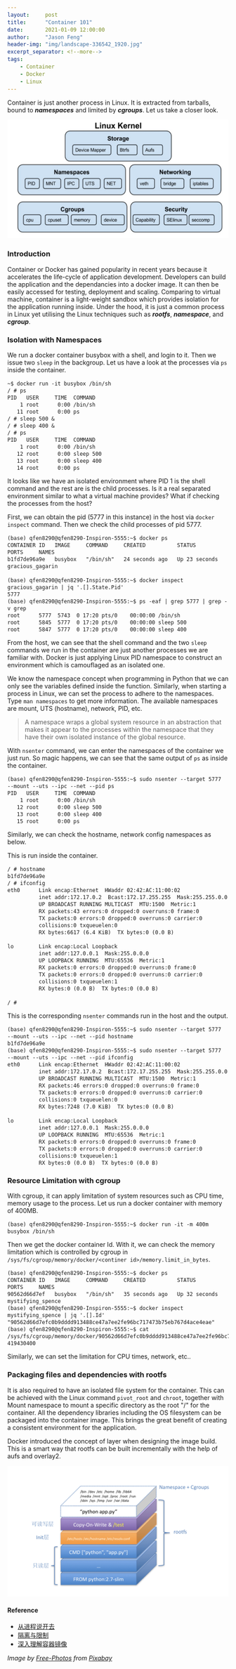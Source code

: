 ```yaml
---
layout:     post
title:      "Container 101"
date:       2021-01-09 12:00:00
author:     "Jason Feng"
header-img: "img/landscape-336542_1920.jpg"
excerpt_separator: <!--more-->
tags:
    - Container
    - Docker
    - Linux
---
```

Container is just another process in Linux. It is extracted from tarballs, bound to ***namespaces*** and limited by ***cgroups***. Let us take a closer look.
<!--more-->
![](/img/2021-01-09-docker2.png)
### Introduction
Container or Docker has gained popularity in recent years because it accelerates the life-cycle of application development. Developers can build the application and the dependancies into a docker image. It can then be easily accessed for testing, deployment and scaling. Comparing to virtual machine, container is a light-weight sandbox which provides isolation for the application running inside. Under the hood, it is just a common process in Linux yet utilising the Linux techniques such as ***rootfs***, ***namespace***, and ***cgroup***.

### Isolation with Namespaces
We run a docker container busybox with a shell, and login to it. Then we issue two `sleep` in the backgroup. Let us have a look at the processes via `ps` inside the container.
```tty
~$ docker run -it busybox /bin/sh
/ # ps
PID   USER     TIME  COMMAND
    1 root      0:00 /bin/sh
   11 root      0:00 ps
/ # sleep 500 &
/ # sleep 400 &
/ # ps
PID   USER     TIME  COMMAND
    1 root      0:00 /bin/sh
   12 root      0:00 sleep 500
   13 root      0:00 sleep 400
   14 root      0:00 ps
```
It looks like we have an isolated environment where PID 1 is the shell command and the rest are is the child processes. Is it a real separated environment similar to what a virtual machine provides? What if checking the processes from the host? 

First, we can obtain the pid (5777 in this instance) in the host via `docker inspect` command. Then we check the child processes of pid 5777.
```tty
(base) qfen8290@qfen8290-Inspiron-5555:~$ docker ps
CONTAINER ID   IMAGE     COMMAND     CREATED          STATUS          PORTS     NAMES
b1fd7de96a9e   busybox   "/bin/sh"   24 seconds ago   Up 23 seconds             gracious_gagarin

(base) qfen8290@qfen8290-Inspiron-5555:~$ docker inspect gracious_gagarin | jq '.[].State.Pid'
5777
(base) qfen8290@qfen8290-Inspiron-5555:~$ ps -eaf | grep 5777 | grep -v grep
root      5777  5743  0 17:20 pts/0    00:00:00 /bin/sh
root      5845  5777  0 17:20 pts/0    00:00:00 sleep 500
root      5847  5777  0 17:20 pts/0    00:00:00 sleep 400
```
From the host, we can see that the shell command and the two `sleep` commands we run in the container are just another processes we are familiar with. Docker is just applying Linux PID namespace to construct an environment which is camouflaged as an isolated one.

We know the namespace concept when programming in Python that we can only see the variables defined inside the function. Similarly, when starting a process in Linux, we can set the process to adhere to the namespaces. Type `man namespaces` to get more information. The available namespaces are mount, UTS (hostname), network, PID, etc.

>A  namespace  wraps  a  global system resource in an abstraction that makes it appear to the processes within the namespace that they have their own isolated instance of  the  global  resource.

With `nsenter` command, we can enter the namespaces of the container we just run. So magic happens, we can see that the same output of `ps` as inside the container.
```tty
(base) qfen8290@qfen8290-Inspiron-5555:~$ sudo nsenter --target 5777  --mount --uts --ipc --net --pid ps
PID   USER     TIME  COMMAND
    1 root      0:00 /bin/sh
   12 root      0:00 sleep 500
   13 root      0:00 sleep 400
   15 root      0:00 ps
```
Similarly, we can check the hostname, network config namespaces as below.

This is run inside the container.
```tty
/ # hostname
b1fd7de96a9e
/ # ifconfig
eth0      Link encap:Ethernet  HWaddr 02:42:AC:11:00:02  
          inet addr:172.17.0.2  Bcast:172.17.255.255  Mask:255.255.0.0
          UP BROADCAST RUNNING MULTICAST  MTU:1500  Metric:1
          RX packets:43 errors:0 dropped:0 overruns:0 frame:0
          TX packets:0 errors:0 dropped:0 overruns:0 carrier:0
          collisions:0 txqueuelen:0 
          RX bytes:6617 (6.4 KiB)  TX bytes:0 (0.0 B)

lo        Link encap:Local Loopback  
          inet addr:127.0.0.1  Mask:255.0.0.0
          UP LOOPBACK RUNNING  MTU:65536  Metric:1
          RX packets:0 errors:0 dropped:0 overruns:0 frame:0
          TX packets:0 errors:0 dropped:0 overruns:0 carrier:0
          collisions:0 txqueuelen:1 
          RX bytes:0 (0.0 B)  TX bytes:0 (0.0 B)

/ # 
```
This is the corresponding `nsenter` commands run in the host and the output.
```tty
(base) qfen8290@qfen8290-Inspiron-5555:~$ sudo nsenter --target 5777  --mount --uts --ipc --net --pid hostname
b1fd7de96a9e
(base) qfen8290@qfen8290-Inspiron-5555:~$ sudo nsenter --target 5777  --mount --uts --ipc --net --pid ifconfig
eth0      Link encap:Ethernet  HWaddr 02:42:AC:11:00:02  
          inet addr:172.17.0.2  Bcast:172.17.255.255  Mask:255.255.0.0
          UP BROADCAST RUNNING MULTICAST  MTU:1500  Metric:1
          RX packets:46 errors:0 dropped:0 overruns:0 frame:0
          TX packets:0 errors:0 dropped:0 overruns:0 carrier:0
          collisions:0 txqueuelen:0 
          RX bytes:7248 (7.0 KiB)  TX bytes:0 (0.0 B)

lo        Link encap:Local Loopback  
          inet addr:127.0.0.1  Mask:255.0.0.0
          UP LOOPBACK RUNNING  MTU:65536  Metric:1
          RX packets:0 errors:0 dropped:0 overruns:0 frame:0
          TX packets:0 errors:0 dropped:0 overruns:0 carrier:0
          collisions:0 txqueuelen:1 
          RX bytes:0 (0.0 B)  TX bytes:0 (0.0 B)

```

### Resource Limitation with cgroup
With cgroup, it can apply limitation of system resources such as CPU time, memory usage to the process. Let us run a docker container with memory of 400MB.
```tty
(base) qfen8290@qfen8290-Inspiron-5555:~$ docker run -it -m 400m busybox /bin/sh
```
Then we get the docker container Id. With it, we can check the memory limitation which is controlled by cgroup in `/sys/fs/cgroup/memory/docker/<continer id>/memory.limit_in_bytes`. 
```tty
(base) qfen8290@qfen8290-Inspiron-5555:~$ docker ps
CONTAINER ID   IMAGE     COMMAND     CREATED          STATUS          PORTS     NAMES
90562d66d7ef   busybox   "/bin/sh"   35 seconds ago   Up 32 seconds             mystifying_spence
(base) qfen8290@qfen8290-Inspiron-5555:~$ docker inspect mystifying_spence | jq '.[].Id'
"90562d66d7efc0b9dddd913488ce47a7ee2fe96bc717473b75eb767d4ace4eae"
(base) qfen8290@qfen8290-Inspiron-5555:~$ cat /sys/fs/cgroup/memory/docker/90562d66d7efc0b9dddd913488ce47a7ee2fe96bc717473b75eb767d4ace4eae/memory.limit_in_bytes 
419430400
```
Similarly, we can set the limitation for CPU times, network, etc..

### Packaging files and dependencies with rootfs
It is also required to have an isolated file system for the container. This can be achieved with the Linux command `pivot_root` and `chroot`, together with Mount namespace to mount a specific directory as the root "/" for the container. All the dependency libraries including the OS filesystem can be packaged into the container image. This brings the great benefit of creating a consistent environment for the application.

Docker introduced the concept of layer when designing the image build. This is a smart way that rootfs can be built incrementally with the help of aufs and overlay2. 

![](/img/2021-01-09-docker1.jpg)
#### Reference
- [从进程说开去](https://time.geekbang.org/column/article/14642)
- [隔离与限制](https://time.geekbang.org/column/article/14653)
- [深入理解容器镜像](https://time.geekbang.org/column/article/17921)

*Image by [Free-Photos](https://pixabay.com/photos/?utm_source=link-attribution&amp;utm_medium=referral&amp;utm_campaign=image&amp;utm_content=336542) from [Pixabay](https://pixabay.com/?utm_source=link-attribution&amp;utm_medium=referral&amp;utm_campaign=image&amp;utm_content=336542)*